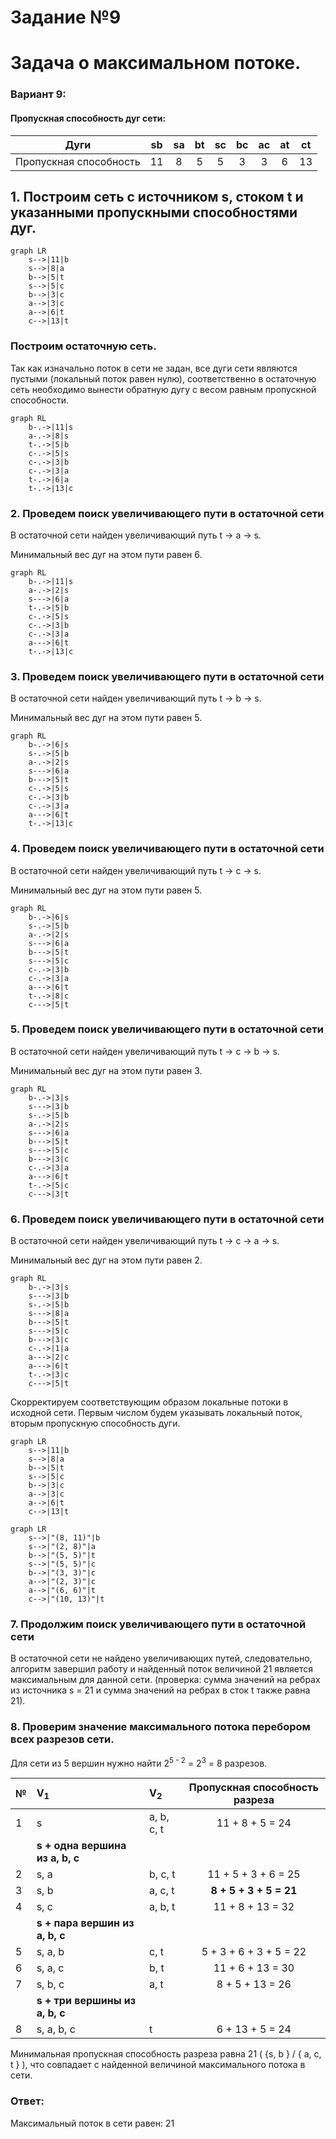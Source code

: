 # Задание №9
# Задача о максимальном потоке.

### Вариант 9:
#### Пропускная способность дуг сети:

|          Дуги          | sb | sa | bt | sc | bc | ac | at | ct |
|:----------------------:|:--:|:--:|:--:|:--:|:--:|:--:|:--:|:--:|
| Пропускная способность | 11 | 8  | 5  | 5  | 3  | 3  | 6  | 13 |

## 1. Построим сеть с источником **s**, стоком **t** и указанными пропускными способностями дуг.

```mermaid
graph LR
    s-->|11|b
    s-->|8|a
    b-->|5|t
    s-->|5|c
    b-->|3|c
    a-->|3|c
    a-->|6|t
    c-->|13|t
```

### Построим остаточную сеть. 
Так как изначально поток в сети не задан, все дуги сети являются пустыми (локальный поток равен нулю), соответственно в остаточную сеть необходимо вынести обратную дугу с весом равным пропускной способности.

```mermaid
graph RL
    b-.->|11|s
    a-.->|8|s
    t-.->|5|b
    c-.->|5|s
    c-.->|3|b
    c-.->|3|a
    t-.->|6|a
    t-.->|13|c
```

### 2. Проведем поиск увеличивающего пути в остаточной сети
В остаточной сети найден увеличивающий путь t -> a -> s. 

Минимальный вес дуг на этом пути равен 6.


```mermaid
graph RL
    b-.->|11|s
    a-.->|2|s
    s--->|6|a
    t-.->|5|b
    c-.->|5|s
    c-.->|3|b
    c-.->|3|a
    a--->|6|t
    t-.->|13|c
```

### 3. Проведем поиск увеличивающего пути в остаточной сети
В остаточной сети найден увеличивающий путь t -> b -> s. 

Минимальный вес дуг на этом пути равен 5.

```mermaid
graph RL
    b-.->|6|s
    s-.->|5|b
    a-.->|2|s
    s--->|6|a
    b--->|5|t
    c-.->|5|s
    c-.->|3|b
    c-.->|3|a
    a--->|6|t
    t-.->|13|c
```

### 4. Проведем поиск увеличивающего пути в остаточной сети
В остаточной сети найден увеличивающий путь t -> с -> s. 

Минимальный вес дуг на этом пути равен 5.

```mermaid
graph RL
    b-.->|6|s
    s-.->|5|b
    a-.->|2|s
    s--->|6|a
    b--->|5|t
    s--->|5|c
    c-.->|3|b
    c-.->|3|a
    a--->|6|t
    t-.->|8|c
    c--->|5|t
```

### 5. Проведем поиск увеличивающего пути в остаточной сети
В остаточной сети найден увеличивающий путь t -> с -> b -> s. 

Минимальный вес дуг на этом пути равен 3.

```mermaid
graph RL
    b-.->|3|s
    s--->|3|b
    s-.->|5|b 
    a-.->|2|s
    s--->|6|a
    b--->|5|t
    s--->|5|c
    b--->|3|c
    c-.->|3|a
    a--->|6|t
    t-.->|5|c
    c--->|3|t
```

### 6. Проведем поиск увеличивающего пути в остаточной сети
В остаточной сети найден увеличивающий путь t -> с -> a -> s. 

Минимальный вес дуг на этом пути равен 2.

```mermaid
graph RL
    b-.->|3|s
    s--->|3|b
    s-.->|5|b 
    s--->|8|a
    b--->|5|t
    s--->|5|c
    b--->|3|c
    c-.->|1|a
    a--->|2|c
    a--->|6|t
    t-.->|3|c
    c--->|5|t
```
Скорректируем соответствующим образом локальные потоки в исходной сети. Первым числом будем указывать локальный поток, вторым пропускную способность дуги. 

```mermaid
graph LR
    s-->|11|b
    s-->|8|a
    b-->|5|t
    s-->|5|c
    b-->|3|c
    a-->|3|c
    a-->|6|t
    c-->|13|t
```

```mermaid
graph LR
    s-->|"(8, 11)"|b
    s-->|"(2, 8)"|a
    b-->|"(5, 5)"|t
    s-->|"(5, 5)"|c
    b-->|"(3, 3)"|c
    a-->|"(2, 3)"|c
    a-->|"(6, 6)"|t
    c-->|"(10, 13)"|t
```

### 7. Продолжим поиск увеличивающего пути в остаточной сети
В остаточной сети не найдено увеличивающих путей, следовательно, алгоритм завершил работу и найденный поток величиной 21 является максимальным для данной сети. (проверка: сумма значений на ребрах из источника s = 21 и сумма значений на ребрах в сток t также равна 21).


### 8. Проверим значение максимального потока перебором всех разрезов сети.

Для сети из 5 вершин нужно найти 2<sup>5 - 2</sup> = 2<sup>3</sup> = 8 разрезов. 

| № | V<sub>1</sub>                   | V<sub>2</sub> | Пропускная способность разреза |
|---|:--------------------------------|:--------------|:------------------------------:|
| 1 | s                               | a, b, c, t    |           11 + 8 + 5 = 24          |
|   | **s + одна вершина из a, b, c** |               |                                |
| 2 | s, a                            | b, c, t       |         11 + 5 + 3 + 6 = 25         |
| 3 | s, b                            | a, c, t       |         **8 + 5 + 3 + 5 = 21**       |
| 4 | s, c                            | a, b, t       |         11 + 8 + 13 = 32         |
|   | **s + пара вершин из a, b, c**  |               |                                |
| 5 | s, a, b                         | c, t          |         5 + 3 + 6 + 3 + 5 = 22        |
| 6 | s, a, c                         | b, t          |         11 + 6 + 13  = 30       |
| 7 | s, b, c                         | a, t          |         8 + 5 + 13 = 26        |
|   | **s + три вершины из a, b, c**  |               |                                |
| 8 | s, a, b, c                      | t             |           6 + 13 + 5 = 24          |


Минимальная пропускная способность разреза равна 21 ( {s, b } / { a, c, t } ), что совпадает с найденной величиной максимального потока в сети.

### Ответ:
Максимальный поток в сети равен: 21